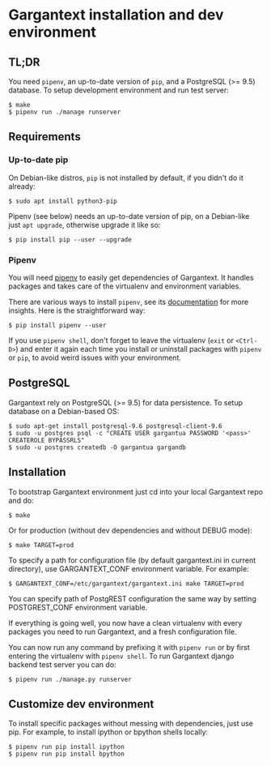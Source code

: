 # Gargantext installation and dev environment

## TL;DR

You need `pipenv`, an up-to-date version of `pip`, and a PostgreSQL (>= 9.5)
database. To setup development environment and run test server:

    $ make
    $ pipenv run ./manage runserver


## Requirements

### Up-to-date pip

On Debian-like distros, `pip` is not installed by default, if you didn't do it
already:

    $ sudo apt install python3-pip

Pipenv (see below) needs an up-to-date version of pip, on a Debian-like just
`apt upgrade`, otherwise upgrade it like so:

    $ pip install pip --user --upgrade

### Pipenv

You will need [pipenv][1] to easily get dependencies of Gargantext.
It handles packages and takes care of the virtualenv and environment variables.

There are various ways to install `pipenv`, see its [documentation][2] for more
insights. Here is the straightforward way:

    $ pip install pipenv --user

If you use `pipenv shell`, don't forget to leave the virtualenv (`exit` or
`<Ctrl-D>`) and enter it again each time you install or uninstall packages with
`pipenv` or `pip`, to avoid weird issues with your environment.

[1]: https://github.com/kennethreitz/pipenv
[2]: https://docs.pipenv.org/

## PostgreSQL

Gargantext rely on PostgreSQL (>= 9.5) for data persistence. To setup
database on a Debian-based OS:

    $ sudo apt-get install postgresql-9.6 postgresql-client-9.6
    $ sudo -u postgres psql -c "CREATE USER gargantua PASSWORD '<pass>' CREATEROLE BYPASSRLS"
    $ sudo -u postgres createdb -O gargantua gargandb


## Installation

To bootstrap Gargantext environment just cd into your local Gargantext repo and
do:

    $ make

Or for production (without dev dependencies and without DEBUG mode):

    $ make TARGET=prod

To specify a path for configuration file (by default gargantext.ini in current
directory), use GARGANTEXT_CONF environment variable. For example:

    $ GARGANTEXT_CONF=/etc/gargantext/gargantext.ini make TARGET=prod

You can specify path of PostgREST configuration the same way by setting
POSTGREST_CONF environment variable.

If everything is going well, you now have a clean virtualenv with every
packages you need to run Gargantext, and a fresh configuration file.

You can now run any command by prefixing it with `pipenv run` or by first
entering the virtualenv with `pipenv shell`. To run Gargantext django backend
test server you can do:

    $ pipenv run ./manage.py runserver


## Customize dev environment

To install specific packages without messing with dependencies, just use pip.
For example, to install ipython or bpython shells locally:

    $ pipenv run pip install ipython
    $ pipenv run pip install bpython
